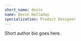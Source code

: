 ```yaml
---
short_name: devin
name: Devin Halladay
specialization: Product Designer
---
```

Short author bio goes here.